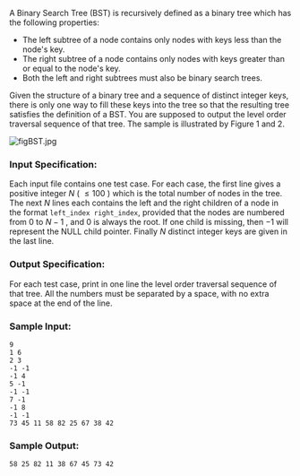 <!-- Title
Build A Binary Search Tree (30)
-->
A Binary Search Tree (BST) is recursively defined as a binary tree which has
the following properties:

  * The left subtree of a node contains only nodes with keys less than the node's key.
  * The right subtree of a node contains only nodes with keys greater than or equal to the node's key.
  * Both the left and right subtrees must also be binary search trees.

Given the structure of a binary tree and a sequence of distinct integer keys,
there is only one way to fill these keys into the tree so that the resulting
tree satisfies the definition of a BST. You are supposed to output the level
order traversal sequence of that tree. The sample is illustrated by Figure 1
and 2.

![figBST.jpg](https://images.ptausercontent.com/24c2521f-aaed-4ef4-bac8-3ff562d80a1b.jpg)

### Input Specification:

Each input file contains one test case. For each case, the first line gives a
positive integer $N$ ( $\le 100$ ) which is the total number of nodes in the
tree. The next $N$ lines each contains the left and the right children of a
node in the format `left_index right_index`, provided that the nodes are
numbered from 0 to $N-1$ , and 0 is always the root. If one child is missing,
then $-1$ will represent the NULL child pointer. Finally $N$ distinct integer
keys are given in the last line.

### Output Specification:

For each test case, print in one line the level order traversal sequence of
that tree. All the numbers must be separated by a space, with no extra space
at the end of the line.

### Sample Input:

    
    
    9
    1 6
    2 3
    -1 -1
    -1 4
    5 -1
    -1 -1
    7 -1
    -1 8
    -1 -1
    73 45 11 58 82 25 67 38 42
    

### Sample Output:

    
    
    58 25 82 11 38 67 45 73 42
    

